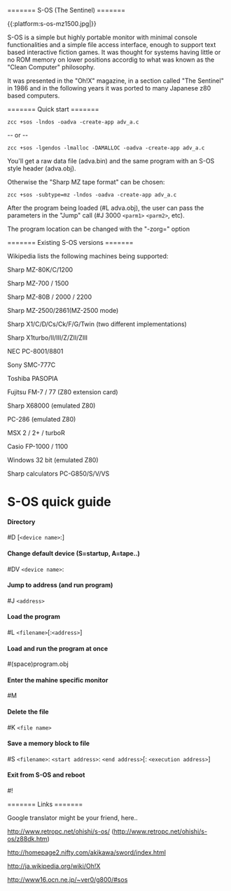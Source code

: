 ======= S-OS (The Sentinel) =======

{{:platform:s-os-mz1500.jpg|}}

S-OS is a simple but highly portable monitor with minimal console functionalities and a simple file access interface, enough to support text based interactive fiction games.
It was thought for systems having little or no ROM memory on lower positions accordig to what was known as the "Clean Computer" philosophy.

It was presented in the "Oh!X" magazine, in a section called "The Sentinel" in 1986 and in the following years it was ported to many Japanese z80 based computers.   

======= Quick start =======

    zcc +sos -lndos -oadva -create-app adv_a.c

-- or --

    zcc +sos -lgendos -lmalloc -DAMALLOC -oadva -create-app adv_a.c

You'll get a raw data file (adva.bin) and the same program with an S-OS style header (adva.obj).

Otherwise the "Sharp MZ tape format" can be chosen:

    zcc +sos -subtype=mz -lndos -oadva -create-app adv_a.c


After the program being loaded (#L adva.obj), the user can pass the parameters in the "Jump" call (#J 3000 `<parm1>` `<parm2>`, etc).


The program location can be changed with the "-zorg=" option

======= Existing S-OS versions =======

Wikipedia lists the following machines being supported:

Sharp MZ-80K/C/1200

Sharp MZ-700 / 1500

Sharp MZ-80B / 2000 / 2200

Sharp MZ-2500/2861(MZ-2500 mode)

Sharp X1/C/D/Cs/Ck/F/G/Twin (two different implementations)

Sharp X1turbo/II/III/Z/ZII/ZIII 

NEC PC-8001/8801 

Sony SMC-777C

Toshiba PASOPIA

Fujitsu FM-7 / 77 (Z80 extension card)

Sharp X68000 (emulated Z80)

PC-286 (emulated Z80)

MSX 2 / 2+ / turboR

Casio FP-1000 / 1100 

Windows 32 bit (emulated Z80)

Sharp calculators PC-G850/S/V/VS




# S-OS quick guide

#### Directory

#D [`<device name>`:]

#### Change default device (S=startup, A=tape..)

#DV `<device name>`:

#### Jump to address (and run program)

#J `<address>`

#### Load the program

#L `<filename>`[:`<address>`] 

#### Load and run the program at once

#(space)program.obj

#### Enter the mahine specific monitor

#M

#### Delete the file

#K `<file name>` 

#### Save a memory block to file

#S `<filename>`: `<start address>`: `<end address>`[: `<execution address>`]

#### Exit from S-OS and reboot

#!

======= Links =======

Google translator might be your friend, here..

http://www.retropc.net/ohishi/s-os/    (http://www.retropc.net/ohishi/s-os/z88dk.htm)

http://homepage2.nifty.com/akikawa/sword/index.html

http://ja.wikipedia.org/wiki/Oh!X

http://www16.ocn.ne.jp/~ver0/g800/#sos



